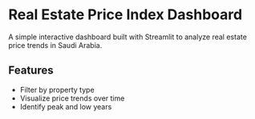 # Real Estate Price Index Dashboard

A simple interactive dashboard built with Streamlit to analyze real estate price trends in Saudi Arabia.

## Features
- Filter by property type
- Visualize price trends over time
- Identify peak and low years